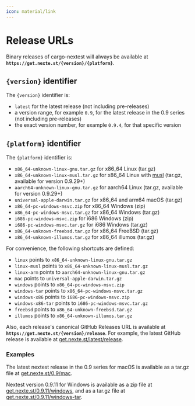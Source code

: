 ```yaml
---
icon: material/link
---
```


# Release URLs

Binary releases of cargo-nextest will always be available at **`https://get.nexte.st/{version}/{platform}`**.

## `{version}` identifier

The `{version}` identifier is:

- `latest` for the latest release (not including pre-releases)
- a version range, for example `0.9`, for the latest release in the 0.9 series (not including pre-releases)
- the exact version number, for example `0.9.4`, for that specific version

## `{platform}` identifier

The `{platform}` identifier is:

- `x86_64-unknown-linux-gnu.tar.gz` for x86_64 Linux (tar.gz)
- `x86_64-unknown-linux-musl.tar.gz` for x86_64 Linux with [musl](https://musl.libc.org/) (tar.gz, available for version 0.9.29+)
- `aarch64-unknown-linux-gnu.tar.gz` for aarch64 Linux (tar.gz, available for version 0.9.29+)
- `universal-apple-darwin.tar.gz` for x86_64 and arm64 macOS (tar.gz)
- `x86_64-pc-windows-msvc.zip` for x86_64 Windows (zip)
- `x86_64-pc-windows-msvc.tar.gz` for x86_64 Windows (tar.gz)
- `i686-pc-windows-msvc.zip` for i686 Windows (zip)
- `i686-pc-windows-msvc.tar.gz` for i686 Windows (tar.gz)
- `x86_64-unknown-freebsd.tar.gz` for x86_64 FreeBSD (tar.gz)
- `x86_64-unknown-illumos.tar.gz` for x86_64 illumos (tar.gz)

For convenience, the following shortcuts are defined:

- `linux` points to `x86_64-unknown-linux-gnu.tar.gz`
- `linux-musl` points to `x86_64-unknown-linux-musl.tar.gz`
- `linux-arm` points to `aarch64-unknown-linux-gnu.tar.gz`
- `mac` points to `universal-apple-darwin.tar.gz`
- `windows` points to `x86_64-pc-windows-msvc.zip`
- `windows-tar` points to `x86_64-pc-windows-msvc.tar.gz`
- `windows-x86` points to `i686-pc-windows-msvc.zip`
- `windows-x86-tar` points to `i686-pc-windows-msvc.tar.gz`
- `freebsd` points to `x86_64-unknown-freebsd.tar.gz`
- `illumos` points to `x86_64-unknown-illumos.tar.gz`

Also, each release's canonical GitHub Releases URL is available at **`https://get.nexte.st/{version}/release`**. For example, the latest GitHub release is available at [get.nexte.st/latest/release](https://get.nexte.st/latest/release).

### Examples

The latest nextest release in the 0.9 series for macOS is available as a tar.gz file at [get.nexte.st/0.9/mac](https://get.nexte.st/0.9/mac).

Nextest version 0.9.11 for Windows is available as a zip file at [get.nexte.st/0.9.11/windows](https://get.nexte.st/0.9.11/windows), and as a tar.gz file at [get.nexte.st/0.9.11/windows-tar](https://get.nexte.st/0.9.11/windows-tar).
